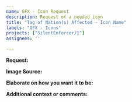 ```yaml
---
name: GFX - Icon Request
description: Request of a needed icon
title: "Tag of Nation(s) Affected - Icon Name"
labels: "GFX - Icons"
projects: ["SilentEnforcer/1"]
assignees: ''

---
```


**Request:**

**Image Source:**


**Elaborate on how you want it to be:**


**Additional context or comments:**
